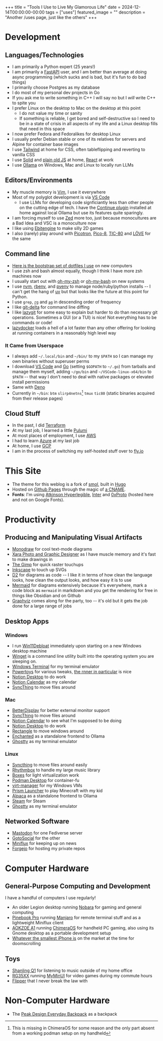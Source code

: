 +++
title =  "Tools I Use to Live My Glamorous Life"
date = 2024-12-14T00:00:00-00:00
tags = ["uses"]
featured_image = ""
description = "Another /uses page, just like the others"
+++

# Development

## Languages/Technologies

- I am primarily a Python expert (25 years!)
- I am primarily a [FastAPI](https://github.com/fastapi/fastapi) user, and I am better than average at doing async programming (which sucks and is bad, but it's fun to do bad things)
- I primarily choose Postgres as my database
- I do most of my personal dev projects in Go
- If you ask me to write something in C++ I will say no but I _will_ write C++ to spite you
- I prefer Linux on the desktop to Mac on the desktop at this point
  - I do not value my time or sanity
  - If something is reliable, I get bored and self-destructive so I need to be in a state of crisis in all aspects of my life and a Linux desktop fills that need in this space
- I now prefer Fedora and Fedoralikes for desktop Linux
- I usually prefer Debian stable or one of its relatives for servers and Alpine for container base images
- I use [Tailwind](https://tailwindcss.com/) at home for CSS, often tableflipping and reverting to vanilla CSS
- I use [Solid](https://www.solidjs.com/) and [plain old JS](https://developer.mozilla.org/en-US/docs/Web/JavaScript) at home, [React](https://react.dev/) at work
- I use [Ollama](https://ollama.com/) on Windows, Mac and Linux to locally run LLMs

## Editors/Environments

- My muscle memory is [Vim](https://www.vim.org/), I use it everywhere
- Most of my polyglot development is via [VS Code](https://code.visualstudio.com/)
  - I use LLMs for developing code signficiantly less than other people on the cutting edge of tech. I have the [Continue plugin](https://www.continue.dev/) installed at home against local Ollama but use its features quite sparingly.
- I am forcing myself to use [Zed](https://zed.dev/) more too, just because monocultures are a Bad Idea and VSC is a monoculture now
- I like using [Ebitengine](https://ebitengine.org/) to make silly 2D games
- I also (rarely) play around with [Picotron](https://www.lexaloffle.com/picotron.php), [Pico-8](https://www.lexaloffle.com/pico-8.php), [TIC-80](https://tic80.com/) and [LÖVE](https://love2d.org/) for the same

## Command line

- [Here is the bootstrap set of dotfiles I use](https://github.com/jasonbot/dotfiles) on new computers
- I use zsh and bash almost equally, though I think I have more zsh machines now
- I usually start out with [oh-my-zsh](https://ohmyz.sh/) or [oh-my-bash](https://github.com/ohmybash/oh-my-bash) on new systems
- I use [nvm](https://github.com/nvm-sh/nvm), [rbenv](https://github.com/rbenv/rbenv), and [pyenv](https://github.com/pyenv/pyenv) to manage node/ruby/python installs -- I can't get the hang of [uv](https://github.com/astral-sh/uv) but that looks like the future at this point for Python.
- I use `grep`, [`rg`](https://github.com/BurntSushi/ripgrep) and [`ag`](https://github.com/ggreer/the_silver_searcher) in descending order of frequency
- I like [git-delta](https://github.com/dandavison/delta) for command line diffing
- I like [lazygit](https://github.com/jesseduffield/lazygit) for some easy to explain but harder to do than necessary git operations. Sometimes a GUI (or a TUI) is nice! Not everything has to be commands or code!
- [lazydocker](https://github.com/jesseduffield/lazydocker) loads a hell of a lot faster than any other offering for looking at running containers in a reasonably high level way

### It Came from Userspace

- I always add `~/.local/bin` and `~/bin/` to my `$PATH` so I can manage my own binaries without superuser perms
- I download [VS Code](https://code.visualstudio.com/download) and [Go](https://go.dev/doc/install) (setting `$GOPATH` to `~/.go`) from tarballs and manage them myself, adding `~/go/bin` and `~/VSCode-linux-x64/bin` to `$PATH` -- that way I don't need to deal with native packages or elevated install permissions
- Same with [Deno](https://deno.com/)
- Currently in `~/bin`: `btm` `slirp4netns`[^1] `tmux` `tic80` (static binaries acquired from their release pages)
  [^1]: This is missing in ChimeraOS for some reason and the only part absent from a working podman setup on my handheld

## Cloud Stuff

- In the past, I did [Terraform](https://www.terraform.io/)
- At my last job, I learned a little [Pulumi](https://www.pulumi.com/)
- At most places of employment, I use [AWS](https://health.aws.amazon.com/health/status)
- I had to learn [Azure](https://azure.status.microsoft/en-us/status) at my last job
- At home, I use [GCP](https://status.cloud.google.com/)
- I am in the process of switching my self-hosted stuff over to [fly.io](https://fly.io/)

# This Site

- The theme for this weblog is a fork of [smol](https://github.com/colorchestra/smol), built in [Hugo](https://gohugo.io/)
- Hosted on [Github Pages](https://pages.github.com/) through the magic of [a CNAME](https://docs.github.com/en/github/working-with-github-pages/configuring-a-custom-domain-for-your-github-pages-site).
- **Fonts**: I'm using [Atkinson Hyperlegible](https://www.brailleinstitute.org/freefont/), [Inter](https://rsms.me/inter/) and [0xProto](https://github.com/0xType/0xProto) (hosted here and not on Google Fonts).

# Productivity

## Producing and Manipulating Visual Artifacts

- [Monodraw](https://monodraw.helftone.com/) for cool text-mode diagrams
- [Xara Photo and Graphic Designer](https://www.xara.com/us/photo-graphic-designer/) as I have muscle memory and it's fast to make drawings in
- [The Gimp](https://www.gimp.org/) for quick raster touchups
- [Inkscape](https://flathub.org/apps/org.inkscape.Inkscape) to touch up SVGs
- [D2](https://d2lang.com/) for diagrams as code -- I like it in terms of how clean the language looks, how clean the output looks, and how easy it is to use
- [Mermaid](https://mermaid.js.org/) for diagrams extensively because it's everywhere, mark a code block as `mermaid` in markdown and you get the rendering for free in things like Obsidian and on Github
- [Graphviz](https://graphviz.org/) comes along for the party, too -- it's old but it gets the job done for a large range of jobs

## Desktop Apps

### Windows

- I run [Win11Debloat](https://github.com/Raphire/Win11Debloat) immediately upon starting on a new Windows desktop machine
- [Winget](https://github.com/microsoft/winget-cli) is a command line utility built into the operating system you are sleeping on.
- [Windows Terminal](https://github.com/microsoft/terminal) for my terminal emulator
- [Powertoys](https://learn.microsoft.com/en-us/windows/powertoys/) for various tweaks, [the rnner in particular](https://learn.microsoft.com/en-us/windows/powertoys/run) is nice
- [Notion Desktop](https://www.notion.com/desktop) to do work
- [Notion Calendar](https://www.notion.com/product/calendar) as my calendar
- [SyncThing](https://syncthing.net/) to move files around

### Mac

- [BetterDisplay](https://github.com/waydabber/BetterDisplay) for better external monitor support
- [SyncThing](https://syncthing.net/) to move files around
- [Notion Calendar](https://www.notion.com/product/calendar) to see what I'm supposed to be doing
- [Notion Desktop](https://www.notion.com/desktop) to do work
- [Rectangle](https://rectangleapp.com/) to move windows around
- [Enchanted](https://github.com/AugustDev/enchanted) as a standalone frontend to Ollama
- [Ghostty](https://ghostty.org/) as my terminal emulator

### Linux

- [Syncthing](https://flathub.org/apps/me.kozec.syncthingtk) to move files around easily
- [Rhythmbox](https://flathub.org/apps/org.gnome.Rhythmbox3) to handle my large music library
- [Boxes](https://flathub.org/apps/org.gnome.Boxes) for light virtualization work
- [Podman Desktop](https://podman-desktop.io/) for container-fu
- [virt-manager](https://virt-manager.org/) for my Windows VMs
- [Prism Launcher](https://prismlauncher.org/) to play Minecraft with my kid
- [Alpaca](https://flathub.org/apps/com.jeffser.Alpaca) as a standalone frontend to Ollama
- [Steam](https://store.steampowered.com/about/) for Steam
- [Ghostty](https://ghostty.org/) as my terminal emulator

## Networked Software

- [Mastodon](https://github.com/mastodon) for one Fediverse server
- [GotoSocial](https://gotosocial.org/) for the other
- [Miniflux](https://miniflux.app/) for keeping up on news
- [Forgejo](https://forgejo.org/) for hosting my private repos

# Computer Hardware

## General-Purpose Computing and Development

I have a handful of computers I use regularly!

- An older Legion desktop running [Nobara](https://nobaraproject.org/) for gaming and general computing
- [Pinebook Pro](https://pine64.org/devices/pinebook_pro/) running [Manjaro](https://manjaro.org/products/download/arm) for remote terminal stuff and as a lightweight Miniflux client
- [AOKZOE A1](https://aokzoestore.com/products/aokzoe-8-inch-amd%C2%AE-ryzen%C2%AE-6800u) running [ChimeraOS](https://chimeraos.org/) for handheld PC gaming, also using its Gnome desktop as a portable development setup
- [Whatever the smallest iPhone is](https://en.wikipedia.org/wiki/IPhone_13) on the market at the time for doomscrolling

## Toys

- [Shanling Q1](https://en.shanling.com/product/259) for listening to music outside of my home office
- [RG35XX](https://anbernic.com/products/rg35xx) running [MyMinUI](https://github.com/Turro75/MyMinUI) for video games during my commute hours
- [Flipper](https://flipperzero.one/) that I never break the law with

# Non-Computer Hardware

- The [Peak Design Everyday Backpack](https://www.peakdesign.com/products/everyday-backpack) as a backpack
